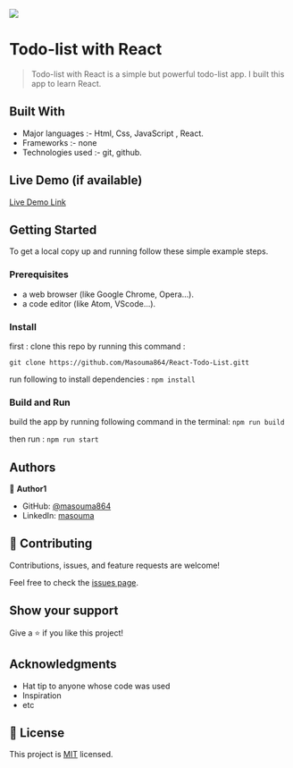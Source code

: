 
![](https://img.shields.io/badge/Microverse-blueviolet)

# Todo-list with React

> Todo-list with React is a simple but powerful todo-list app. I built this app to learn React. 

## Built With

- Major languages :-
  Html, Css, JavaScript , React.
- Frameworks :-
  none
- Technologies used :-
  git, github.

## Live Demo (if available)

[Live Demo Link]()

## Getting Started

To get a local copy up and running follow these simple example steps.

### Prerequisites

- a web browser (like Google Chrome, Opera...).
- a code editor (like Atom, VScode...).

### Install

first : clone this repo by running this command :

`git clone https://github.com/Masouma864/React-Todo-List.gitt`

run following to install dependencies : `npm install`

### Build and Run

build the app by running following command in the terminal: `npm run build`

then run : `npm run start`

## Authors

👤 **Author1**

- GitHub: [@masouma864](https://github.com/masouma864)
- LinkedIn: [masouma](https://linkedin.com/in/masouma-modarresi)

## 🤝 Contributing

Contributions, issues, and feature requests are welcome!

Feel free to check the [issues page](../../issues/).

## Show your support

Give a ⭐️ if you like this project!

## Acknowledgments

- Hat tip to anyone whose code was used
- Inspiration
- etc

## 📝 License

This project is [MIT](./LICENSE) licensed.
